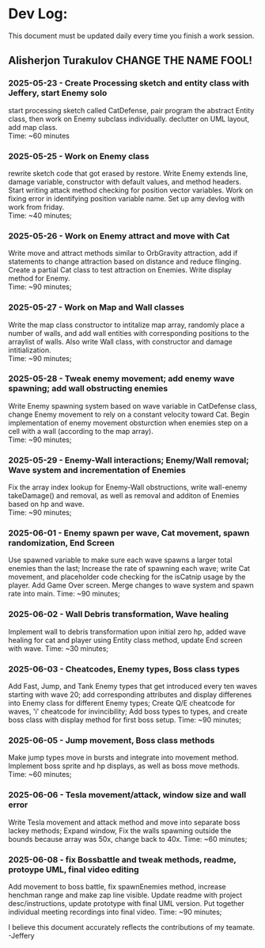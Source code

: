 # Dev Log:

This document must be updated daily every time you finish a work session.  
  
## Alisherjon Turakulov CHANGE THE NAME FOOL!
  
### 2025-05-23 - Create Processing sketch and entity class with Jeffery, start Enemy solo
start processing sketch called CatDefense, pair program the abstract Entity class, then work on Enemy subclass individually. declutter on UML layout, add map class.    
Time: ~60 minutes
  
### 2025-05-25 - Work on Enemy class
rewrite sketch code that got erased by restore. Write Enemy extends line, damage variable, constructor with default values, and method headers. Start writing attack method checking for position vector variables. Work on fixing error in identifying position variable name. Set up amy devlog with work from friday.    
Time: ~40 minutes;
  
### 2025-05-26 - Work on Enemy attract and move with Cat
Write move and attract methods similar to OrbGravity attraction, add if statements to change attraction based on distance and reduce flinging. Create a partial Cat class to test attraction on Enemies. Write display method for Enemy.  
Time: ~90 minutes;  
  
### 2025-05-27 - Work on Map and Wall classes
Write the map class constructor to intitalize map array, randomly place a number of walls, and add wall entities with corresponding positions to the arraylist of walls. Also write Wall class, with constructor and damage intitialization.  
Time: ~90 minutes;  
  
### 2025-05-28 - Tweak enemy movement; add enemy wave spawning; add wall obstructing enemies  
Write Enemy spawning system based on wave variable in CatDefense class, change Enemy movement to rely on a constant velocity toward Cat. Begin implementation of enemy movement obsturction when enemies step on a cell with a wall (according to the map array).    
Time: ~90 minutes;  
  
### 2025-05-29 - Enemy-Wall interactions; Enemy/Wall removal; Wave system and incrementation of Enemies 
Fix the array index lookup for Enemy-Wall obstructions, write wall-enemy takeDamage() and removal, as well as removal and additon of Enemies based on hp and wave.  
Time: ~90 minutes;  
  
### 2025-06-01 - Enemy spawn per wave, Cat movement, spawn randomization, End Screen
Use spawned variable to make sure each wave spawns a larger total enemies than the last; Increase the rate of spawning each wave; write Cat movement, and placeholder code checking for the isCatnip usage by the player. Add Game Over screen. Merge changes to wave system and spawn rate into main.
Time: ~90 minutes;  
  
### 2025-06-02 - Wall Debris transformation, Wave healing
Implement wall to debris transformation upon initial zero hp, added wave healing for cat and player using Entity class method, update End screen with wave.
Time: ~30 minutes;  
  
### 2025-06-03 - Cheatcodes, Enemy types, Boss class types
Add Fast, Jump, and Tank Enemy types that get introduced every ten waves starting with wave 20; add corresponding attributes and display differenes into Enemy class for different Enemy types; Create Q/E cheatcode for waves, 'i' cheatcode for invincibility; Add boss types to types, and create boss class with display method for first boss setup.
Time: ~90 minutes;  
  
### 2025-06-05 - Jump movement, Boss class methods  
Make jump types move in bursts and integrate into movement method. Implement boss sprite and hp displays, as well as boss move methods.  
Time: ~60 minutes;    
  
### 2025-06-06 - Tesla movement/attack, window size and wall error  
Write Tesla movement and attack method and move into separate boss lackey methods; Expand window, Fix the walls spawning outside the bounds because array was 50x, change back to 40x.
Time: ~60 minutes;    
  
### 2025-06-08 - fix Bossbattle and tweak methods, readme, protoype UML, final video editing
Add movement to boss battle, fix spawnEnemies method, increase henchman range and make zap line visible. Update readme with project desc/instructions, update prototype with final UML version. Put together individual meeting recordings into final video.
Time: ~90 minutes; 

I believe this document accurately reflects the contributions of my teamate. -Jeffery
